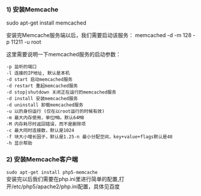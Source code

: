 ### 1) 安装Memcache
sudo apt-get install memcached

安装完Memcache服务端以后，我们需要启动该服务：
memcached -d -m 128 -p 11211 -u root

这里需要说明一下memcached服务的启动参数：

```
-p 监听的端口
-l 连接的IP地址, 默认是本机
-d start 启动memcached服务
-d restart 重起memcached服务
-d stop|shutdown 关闭正在运行的memcached服务
-d install 安装memcached服务
-d uninstall 卸载memcached服务
-u 以的身份运行 (仅在以root运行的时候有效)
-m 最大内存使用，单位MB。默认64MB
-M 内存耗尽时返回错误，而不是删除项
-c 最大同时连接数，默认是1024
-f 块大小增长因子，默认是1.25-n 最小分配空间，key+value+flags默认是48
-h 显示帮助
```

### 2) 安装Memcache客户端 
`sudo apt-get install php5-memcache`   
安装完以后我们需要在php.ini里进行简单的配置,打开/etc/php5/apache2/php.ini配置，具体见百度
